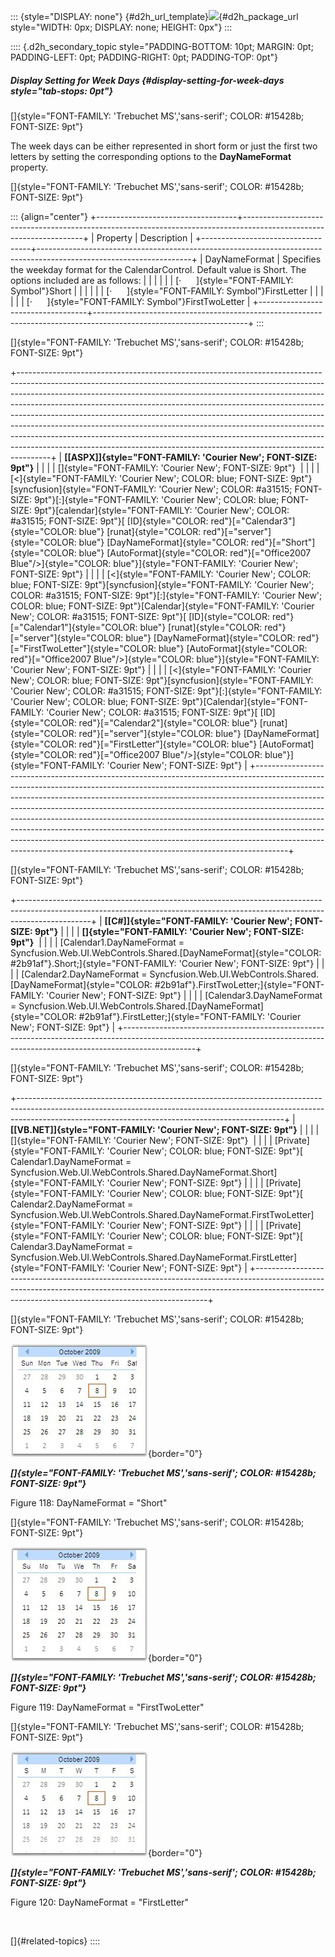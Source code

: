 ::: {style="DISPLAY: none"}
[](ms-xhelp:///?Id=d2h_url_template){#d2h_url_template}![](!package_url!){#d2h_package_url style="WIDTH: 0px; DISPLAY: none; HEIGHT: 0px"}
:::

:::: {.d2h_secondary_topic style="PADDING-BOTTOM: 10pt; MARGIN: 0pt; PADDING-LEFT: 0pt; PADDING-RIGHT: 0pt; PADDING-TOP: 0pt"}
##### Display Setting for Week Days {#display-setting-for-week-days style="tab-stops: 0pt"}

[]{style="FONT-FAMILY: 'Trebuchet MS','sans-serif'; COLOR: #15428b; FONT-SIZE: 9pt"} 

The week days can be either represented in short form or just the first two letters by setting the corresponding options to the **DayNameFormat** property.

[]{style="FONT-FAMILY: 'Trebuchet MS','sans-serif'; COLOR: #15428b; FONT-SIZE: 9pt"} 

::: {align="center"}
+-----------------------------------+--------------------------------------------------------------------------------------------------------------------+
| Property                          | Description                                                                                                        |
+-----------------------------------+--------------------------------------------------------------------------------------------------------------------+
| DayNameFormat                     | Specifies the weekday format for the CalendarControl. Default value is Short. The options included are as follows: |
|                                   |                                                                                                                    |
|                                   | [·      ]{style="FONT-FAMILY: Symbol"}Short                                                                        |
|                                   |                                                                                                                    |
|                                   | [·      ]{style="FONT-FAMILY: Symbol"}FirstLetter                                                                  |
|                                   |                                                                                                                    |
|                                   | [·      ]{style="FONT-FAMILY: Symbol"}FirstTwoLetter                                                               |
+-----------------------------------+--------------------------------------------------------------------------------------------------------------------+
:::

[]{style="FONT-FAMILY: 'Trebuchet MS','sans-serif'; COLOR: #15428b; FONT-SIZE: 9pt"} 

+--------------------------------------------------------------------------------------------------------------------------------------------------------------------------------------------------------------------------------------------------------------------------------------------------------------------------------------------------------------------------------------------------------------------------------------------------------------------------------------------------------------------------------------------------------------------------------------------------------------------------------------------------------+
| **[\[ASPX\]]{style="FONT-FAMILY: 'Courier New'; FONT-SIZE: 9pt"}**                                                                                                                                                                                                                                                                                                                                                                                                                                                                                                                                                                                     |
|                                                                                                                                                                                                                                                                                                                                                                                                                                                                                                                                                                                                                                                        |
| []{style="FONT-FAMILY: 'Courier New'; FONT-SIZE: 9pt"}                                                                                                                                                                                                                                                                                                                                                                                                                                                                                                                                                                                                 |
|                                                                                                                                                                                                                                                                                                                                                                                                                                                                                                                                                                                                                                                        |
| [\<]{style="FONT-FAMILY: 'Courier New'; COLOR: blue; FONT-SIZE: 9pt"}[syncfusion]{style="FONT-FAMILY: 'Courier New'; COLOR: #a31515; FONT-SIZE: 9pt"}[:]{style="FONT-FAMILY: 'Courier New'; COLOR: blue; FONT-SIZE: 9pt"}[calendar]{style="FONT-FAMILY: 'Courier New'; COLOR: #a31515; FONT-SIZE: 9pt"}[ [ID]{style="COLOR: red"}[=\"Calendar3\"]{style="COLOR: blue"} [runat]{style="COLOR: red"}[=\"server\"]{style="COLOR: blue"} [DayNameFormat]{style="COLOR: red"}[=\"Short\"]{style="COLOR: blue"} [AutoFormat]{style="COLOR: red"}[=\"Office2007 Blue\"/\>]{style="COLOR: blue"}]{style="FONT-FAMILY: 'Courier New'; FONT-SIZE: 9pt"}          |
|                                                                                                                                                                                                                                                                                                                                                                                                                                                                                                                                                                                                                                                        |
| [\<]{style="FONT-FAMILY: 'Courier New'; COLOR: blue; FONT-SIZE: 9pt"}[syncfusion]{style="FONT-FAMILY: 'Courier New'; COLOR: #a31515; FONT-SIZE: 9pt"}[:]{style="FONT-FAMILY: 'Courier New'; COLOR: blue; FONT-SIZE: 9pt"}[Calendar]{style="FONT-FAMILY: 'Courier New'; COLOR: #a31515; FONT-SIZE: 9pt"}[ [ID]{style="COLOR: red"}[=\"Calendar1\"]{style="COLOR: blue"} [runat]{style="COLOR: red"}[=\"server\"]{style="COLOR: blue"} [DayNameFormat]{style="COLOR: red"}[=\"FirstTwoLetter\"]{style="COLOR: blue"} [AutoFormat]{style="COLOR: red"}[=\"Office2007 Blue\"/\>]{style="COLOR: blue"}]{style="FONT-FAMILY: 'Courier New'; FONT-SIZE: 9pt"} |
|                                                                                                                                                                                                                                                                                                                                                                                                                                                                                                                                                                                                                                                        |
| [\<]{style="FONT-FAMILY: 'Courier New'; COLOR: blue; FONT-SIZE: 9pt"}[syncfusion]{style="FONT-FAMILY: 'Courier New'; COLOR: #a31515; FONT-SIZE: 9pt"}[:]{style="FONT-FAMILY: 'Courier New'; COLOR: blue; FONT-SIZE: 9pt"}[Calendar]{style="FONT-FAMILY: 'Courier New'; COLOR: #a31515; FONT-SIZE: 9pt"}[ [ID]{style="COLOR: red"}[=\"Calendar2\"]{style="COLOR: blue"} [runat]{style="COLOR: red"}[=\"server\"]{style="COLOR: blue"} [DayNameFormat]{style="COLOR: red"}[=\"FirstLetter\"]{style="COLOR: blue"} [AutoFormat]{style="COLOR: red"}[=\"Office2007 Blue\"/\>]{style="COLOR: blue"}]{style="FONT-FAMILY: 'Courier New'; FONT-SIZE: 9pt"}    |
+--------------------------------------------------------------------------------------------------------------------------------------------------------------------------------------------------------------------------------------------------------------------------------------------------------------------------------------------------------------------------------------------------------------------------------------------------------------------------------------------------------------------------------------------------------------------------------------------------------------------------------------------------------+

[]{style="FONT-FAMILY: 'Trebuchet MS','sans-serif'; COLOR: #15428b; FONT-SIZE: 9pt"} 

+------------------------------------------------------------------------------------------------------------------------------------------------------------------------------+
| **[\[C#\]]{style="FONT-FAMILY: 'Courier New'; FONT-SIZE: 9pt"}**                                                                                                             |
|                                                                                                                                                                              |
| **[]{style="FONT-FAMILY: 'Courier New'; FONT-SIZE: 9pt"}**                                                                                                                   |
|                                                                                                                                                                              |
| [Calendar1.DayNameFormat = Syncfusion.Web.UI.WebControls.Shared.[DayNameFormat]{style="COLOR: #2b91af"}.Short;]{style="FONT-FAMILY: 'Courier New'; FONT-SIZE: 9pt"}          |
|                                                                                                                                                                              |
| [Calendar2.DayNameFormat = Syncfusion.Web.UI.WebControls.Shared.[DayNameFormat]{style="COLOR: #2b91af"}.FirstTwoLetter;]{style="FONT-FAMILY: 'Courier New'; FONT-SIZE: 9pt"} |
|                                                                                                                                                                              |
| [Calendar3.DayNameFormat = Syncfusion.Web.UI.WebControls.Shared.[DayNameFormat]{style="COLOR: #2b91af"}.FirstLetter;]{style="FONT-FAMILY: 'Courier New'; FONT-SIZE: 9pt"}    |
+------------------------------------------------------------------------------------------------------------------------------------------------------------------------------+

[]{style="FONT-FAMILY: 'Trebuchet MS','sans-serif'; COLOR: #15428b; FONT-SIZE: 9pt"} 

+------------------------------------------------------------------------------------------------------------------------------------------------------------------------------------------------------------------------------+
| **[\[VB.NET\]]{style="FONT-FAMILY: 'Courier New'; FONT-SIZE: 9pt"}**                                                                                                                                                         |
|                                                                                                                                                                                                                              |
| []{style="FONT-FAMILY: 'Courier New'; FONT-SIZE: 9pt"}                                                                                                                                                                       |
|                                                                                                                                                                                                                              |
| [Private]{style="FONT-FAMILY: 'Courier New'; COLOR: blue; FONT-SIZE: 9pt"}[ Calendar1.DayNameFormat = Syncfusion.Web.UI.WebControls.Shared.DayNameFormat.Short]{style="FONT-FAMILY: 'Courier New'; FONT-SIZE: 9pt"}          |
|                                                                                                                                                                                                                              |
| [Private]{style="FONT-FAMILY: 'Courier New'; COLOR: blue; FONT-SIZE: 9pt"}[ Calendar2.DayNameFormat = Syncfusion.Web.UI.WebControls.Shared.DayNameFormat.FirstTwoLetter]{style="FONT-FAMILY: 'Courier New'; FONT-SIZE: 9pt"} |
|                                                                                                                                                                                                                              |
| [Private]{style="FONT-FAMILY: 'Courier New'; COLOR: blue; FONT-SIZE: 9pt"}[ Calendar3.DayNameFormat = Syncfusion.Web.UI.WebControls.Shared.DayNameFormat.FirstLetter]{style="FONT-FAMILY: 'Courier New'; FONT-SIZE: 9pt"}    |
+------------------------------------------------------------------------------------------------------------------------------------------------------------------------------------------------------------------------------+

[]{style="FONT-FAMILY: 'Trebuchet MS','sans-serif'; COLOR: #15428b; FONT-SIZE: 9pt"} 

![](ImagesExt/image72_188.jpg){border="0"}

***[]{style="FONT-FAMILY: 'Trebuchet MS','sans-serif'; COLOR: #15428b; FONT-SIZE: 9pt"}*** 

Figure 118: DayNameFormat = \"Short\"

[]{style="FONT-FAMILY: 'Trebuchet MS','sans-serif'; COLOR: #15428b; FONT-SIZE: 9pt"} 

![](ImagesExt/image72_189.jpg){border="0"}

***[]{style="FONT-FAMILY: 'Trebuchet MS','sans-serif'; COLOR: #15428b; FONT-SIZE: 9pt"}*** 

Figure 119: DayNameFormat = \"FirstTwoLetter\"

[]{style="FONT-FAMILY: 'Trebuchet MS','sans-serif'; COLOR: #15428b; FONT-SIZE: 9pt"} 

![](ImagesExt/image72_190.jpg){border="0"}

***[]{style="FONT-FAMILY: 'Trebuchet MS','sans-serif'; COLOR: #15428b; FONT-SIZE: 9pt"}*** 

Figure 120: DayNameFormat = \"FirstLetter\"

 

[]{#related-topics}
::::

